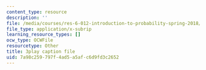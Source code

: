```yaml
---
content_type: resource
description: ''
file: /media/courses/res-6-012-introduction-to-probability-spring-2018/7a98c259797f4ad5a5afc6d9fd3c2652_aGbP_7yAiEk.srt
file_type: application/x-subrip
learning_resource_types: []
ocw_type: OCWFile
resourcetype: Other
title: 3play caption file
uid: 7a98c259-797f-4ad5-a5af-c6d9fd3c2652
---
```

